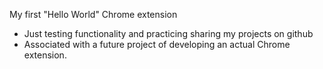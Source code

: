 My first "Hello World" Chrome extension
- Just testing functionality and practicing sharing my projects on github
- Associated with a future project of developing an actual Chrome extension.
